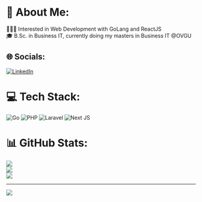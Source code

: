 # 💫 About Me:
👨🏻‍💻 Interested in Web Development with GoLang and ReactJS<br>
🎓 B.Sc. in Business IT, currently doing my masters in Business IT @OVGU<br>


## 🌐 Socials:
[![LinkedIn](https://img.shields.io/badge/LinkedIn-%230077B5.svg?logo=linkedin&logoColor=white)](https://linkedin.com/in/tom-engelmann) 

# 💻 Tech Stack:
![Go](https://img.shields.io/badge/go-%2300ADD8.svg?style=flat&logo=go&logoColor=white) ![PHP](https://img.shields.io/badge/php-%23777BB4.svg?style=flat&logo=php&logoColor=white) ![Laravel](https://img.shields.io/badge/laravel-%23FF2D20.svg?style=flat&logo=laravel&logoColor=white) ![Next JS](https://img.shields.io/badge/Next-black?style=flat&logo=next.js&logoColor=white)
# 📊 GitHub Stats:
![](https://github-readme-stats.vercel.app/api?username=TomEngelmann&theme=default&hide_border=true&include_all_commits=true&count_private=true)<br/>
![](https://github-readme-streak-stats.herokuapp.com/?user=TomEngelmann&theme=default&hide_border=true)<br/>
![](https://github-readme-stats.vercel.app/api/top-langs/?username=TomEngelmann&theme=default&hide_border=true&include_all_commits=true&count_private=true&layout=compact)

---
[![](https://visitcount.itsvg.in/api?id=TomEngelmann&icon=0&color=0)](https://visitcount.itsvg.in)
